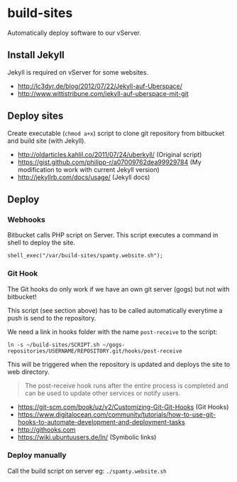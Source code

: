 # build-sites

Automatically deploy software to our vServer.

## Install Jekyll

Jekyll is required on vServer for some websites.

* http://lc3dyr.de/blog/2012/07/22/Jekyll-auf-Uberspace/
* http://www.wittistribune.com/jekyll-auf-uberspace-mit-git

## Deploy sites

Create executable (`chmod a+x`) script to clone git repository from bitbucket and build site (with Jekyll).

* http://oldarticles.kahlil.co/2011/07/24/uberkyll/ (Original script)
* https://gist.github.com/philipp-r/a07009762dea99929784 (My modification to work with current Jekyll version)
* http://jekyllrb.com/docs/usage/ (Jekyll docs)

## Deploy

### Webhooks

Bitbucket calls PHP script on Server. This script executes a command in shell to deploy the site.

```
shell_exec("/var/build-sites/spamty.website.sh");
```

### Git Hook

The Git hooks do only work if we have an own git server (gogs) but not with bitbucket!

This script (see section above) has to be called automatically everytime a push is send to the repository.

We need a link in hooks folder with the name `post-receive` to the script:

    ln -s ~/build-sites/SCRIPT.sh ~/gogs-repositories/USERNAME/REPOSITORY.git/hooks/post-receive

This will be triggered when the repository is updated and deploys the site to web directory.

>The post-receive hook runs after the entire process is completed and can be used to update other services or notify users.

* https://git-scm.com/book/uz/v2/Customizing-Git-Git-Hooks (Git Hooks)
* https://www.digitalocean.com/community/tutorials/how-to-use-git-hooks-to-automate-development-and-deployment-tasks
* http://githooks.com
* https://wiki.ubuntuusers.de/ln/ (Symbolic links)

### Deploy manually

Call the build script on server eg: `./spamty.website.sh` 